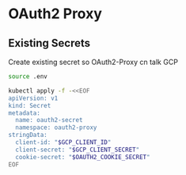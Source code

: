 # OAuth2 Proxy

## Existing Secrets

Create existing secret so OAuth2-Proxy cn talk GCP

```sh
source .env

kubectl apply -f -<<EOF 
apiVersion: v1
kind: Secret
metadata:
  name: oauth2-secret
  namespace: oauth2-proxy
stringData:
  client-id: "$GCP_CLIENT_ID" 
  client-secret: "$GCP_CLIENT_SECRET"
  cookie-secret: "$OAUTH2_COOKIE_SECRET"
EOF
```
